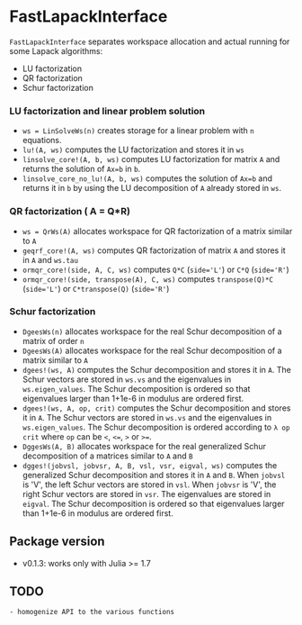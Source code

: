 # FastLapackInterface

``FastLapackInterface`` separates workspace allocation and actual
running for some Lapack algorithms:
 
 - LU factorization
 - QR factorization
 - Schur factorization

### LU factorization and linear problem solution

 - ``ws = LinSolveWs(n)`` creates storage for a linear problem with `n`
   equations.
 - ``lu!(A, ws)`` computes the LU factorization and stores it in
   ``ws``
 - ``linsolve_core!(A, b, ws)`` computes LU factorization for matrix
   `A` and returns the solution of `Ax=b` in `b`.
 - ``linsolve_core_no_lu!(A, b, ws)`` computes the solution of `Ax=b`
   and returns it in `b` by using the LU decomposition of `A` already
   stored in `ws`.

### QR factorization ( A = Q*R)

- `ws = QrWs(A)` allocates workspace for QR factorization of
  a matrix similar to `A`
- `geqrf_core!(A, ws)` computes QR factorization of matrix `A` and
  stores it in `A` and `ws.tau` 
- `ormqr_core!(side, A, C, ws)` computes `Q*C` (`side='L'`) or `C*Q`
  (`side='R'`) 
- `ormqr_core!(side, transpose(A), C, ws)` computes `transpose(Q)*C`
  (`side='L'`) or `C*transpose(Q)` (`side='R'`)
  
### Schur factorization

- `DgeesWs(n)` allocates workspace for the real Schur decomposition of
  a matrix of order `n`
- `DgeesWs(A)` allocates workspace for the real Schur decomposition of
  a matrix similar to `A`
- `dgees!(ws, A)` computes the Schur decomposition and stores it in
  `A`. The Schur vectors are stored in `ws.vs` and the eigenvalues in
  `ws.eigen_values`. The Schur decomposition is ordered so that
  eigenvalues larger than 1+1e-6 in modulus are ordered first.
- `dgees!(ws, A, op, crit)` computes the Schur decomposition and stores it in
  `A`. The Schur vectors are stored in `ws.vs` and the eigenvalues in
    `ws.eigen_values`. The Schur decomposition is ordered according to  `λ op crit`
    where `op` can be `<`, `<=`, `>` or `>=`.
- `DggesWs(A, B)` allocates workspace for the real generalized Schur decomposition of
  a matrices similar to `A` and `B`
- `dgges!(jobvsl, jobvsr, A, B, vsl, vsr, eigval, ws)`
   computes the generalized Schur decomposition and stores it in
    `A` and `B`. When `jobvsl` is 'V', the left Schur vectors are stored in `vsl`.
    When `jobvsr` is 'V', the right Schur vectors are stored in `vsr`.
    The eigenvalues are stored in `eigval`. The Schur decomposition is ordered so that
  eigenvalues larger than 1+1e-6 in modulus are ordered first.

## Package version
-   v0.1.3: works only with Julia >= 1.7

## TODO
    - homogenize API to the various functions
